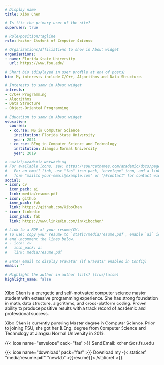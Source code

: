 ```yaml
---
# Display name
title: Xibo Chen

# Is this the primary user of the site?
superuser: true

# Role/position/tagline
role: Master Student of Computer Science

# Organizations/Affiliations to show in About widget
organizations:
- name: Florida State University
  url: https://www.fsu.edu/

# Short bio (displayed in user profile at end of posts)
bio: My interests include C/C++, Algorithms and Data Structure.

# Interests to show in About widget
intrests:
- C/C++ Programming
- Algorithms
- Data Structure
- Object-Oriented Programming

# Education to show in About widget
education:
  courses:
  - course: MS in Computer Science
    institution: Florida State University
    year: 2021
  - course: BEng in Computer Science and Technology
    institution: Jiangsu Normal University
    year: 2019

# Social/Academic Networking
# For available icons, see: https://sourcethemes.com/academic/docs/page-builder/#icons
#   For an email link, use "fas" icon pack, "envelope" icon, and a link in the
#   form "mailto:your-email@example.com" or "/#contact" for contact widget.
social:
- icon: cv
  icon_pack: ai
  link: media/resume.pdf
- icon: github
  icon_pack: fab
  link: https://github.com/XiboChen
- icon: linkedin
  icon_pack: fab
  link: https://www.linkedin.com/in/xibochen/

# Link to a PDF of your resume/CV.
# To use: copy your resume to `static/media/resume.pdf`, enable `ai` icons in `params.toml`, 
# and uncomment the lines below.
# - icon: cv
#   icon_pack: ai
#   link: media/resume.pdf

# Enter email to display Gravatar (if Gravatar enabled in Config)
email: ""

# Highlight the author in author lists? (true/false)
highlight_name: false
---
```

Xibo Chen is a energetic and self-motivated computer science master student with extensive programming experience. She has strong foundation in math, data structure, algorithms, and cross-platform coding. Proven ability to produce positive results with a track record of academic and professional success.

Xibo Chen is currently pursuing Master degree in Computer Science. Prior to joining FSU, she got her B.Eng. degree from Computer Science and Technology at Jiangsu Normal University in 2019.

{{< icon name="envelope" pack="fas" >}} Send Email: <a href="mailto:bli@cs.fsu.edu">xchen@cs.fsu.edu</a>

{{< icon name="download" pack="fas" >}} Download my {{< staticref "media/resume.pdf" "newtab" >}}resumé{{< /staticref >}}.

